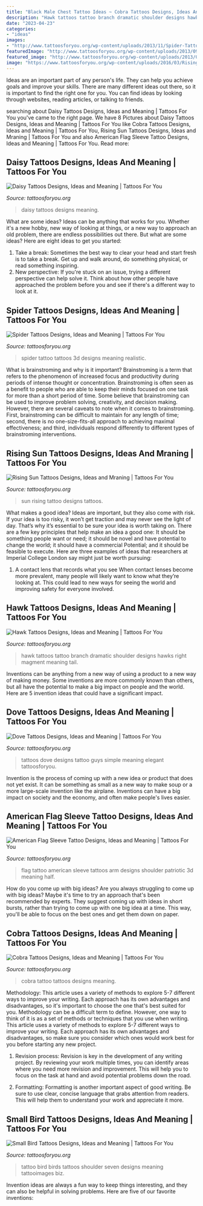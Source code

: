 ```yaml
---
title: "Black Male Chest Tattoo Ideas ~ Cobra Tattoos Designs, Ideas And Meaning"
description: "Hawk tattoos tattoo branch dramatic shoulder designs hawks right magment meaning tail"
date: "2023-04-23"
categories:
- "ideas"
images:
- "http://www.tattoosforyou.org/wp-content/uploads/2013/11/Spider-Tattoo-3D.jpg"
featuredImage: "http://www.tattoosforyou.org/wp-content/uploads/2013/09/Small-Dove-Tattoos.jpg"
featured_image: "http://www.tattoosforyou.org/wp-content/uploads/2013/09/Small-Dove-Tattoos.jpg"
image: "https://www.tattoosforyou.org/wp-content/uploads/2016/03/Rising-Sun-Tattoo-Designs.jpg"
---
```



Ideas are an important part of any person's life. They can help you achieve goals and improve your skills. There are many different ideas out there, so it is important to find the right one for you. You can find ideas by looking through websites, reading articles, or talking to friends.

	

		
searching about Daisy Tattoos Designs, Ideas and Meaning | Tattoos For You you've came to the right page. We have 8 Pictures about Daisy Tattoos Designs, Ideas and Meaning | Tattoos For You like Cobra Tattoos Designs, Ideas and Meaning | Tattoos For You, Rising Sun Tattoos Designs, Ideas and Mraning | Tattoos For You and also American Flag Sleeve Tattoo Designs, Ideas and Meaning | Tattoos For You. Read more:
		
    
## Daisy Tattoos Designs, Ideas And Meaning | Tattoos For You

<img loading=lazy src="http://www.tattoosforyou.org/wp-content/uploads/2013/10/Daisy-Tattoos.jpg" onerror="this.onerror=null;this.src='https://tse2.mm.bing.net/th?id=OIP.BjMQoqfS0BExgH0pJfo48QHaJ4&amp;pid=15.1';" alt="Daisy Tattoos Designs, Ideas and Meaning | Tattoos For You">

_Source: tattoosforyou.org_

>daisy tattoos designs meaning. 

	

What are some ideas?
Ideas can be anything that works for you. Whether it's a new hobby, new way of looking at things, or a new way to approach an old problem, there are endless possibilities out there. But what are some ideas? Here are eight ideas to get you started: 
1. Take a break: Sometimes the best way to clear your head and start fresh is to take a break. Get up and walk around, do something physical, or read something inspiring. 
2. New perspective: If you're stuck on an issue, trying a different perspective can help solve it. Think about how other people have approached the problem before you and see if there's a different way to look at it. 

    
## Spider Tattoos Designs, Ideas And Meaning | Tattoos For You

<img loading=lazy src="http://www.tattoosforyou.org/wp-content/uploads/2013/11/Spider-Tattoo-3D.jpg" onerror="this.onerror=null;this.src='https://tse4.mm.bing.net/th?id=OIP.th6aITxrg8Nekxj4nner3AHaJ3&amp;pid=15.1';" alt="Spider Tattoos Designs, Ideas and Meaning | Tattoos For You">

_Source: tattoosforyou.org_

>spider tattoo tattoos 3d designs meaning realistic. 

	

What is brainstroming and why is it important?
Brainstroming is a term that refers to the phenomenon of increased focus and productivity during periods of intense thought or concentration. Brainstroming is often seen as a benefit to people who are able to keep their minds focused on one task for more than a short period of time. Some believe that brainstroming can be used to improve problem solving, creativity, and decision making. However, there are several caveats to note when it comes to brainstroming. First, brainstroming can be difficult to maintain for any length of time; second, there is no one-size-fits-all approach to achieving maximal effectiveness; and third, individuals respond differently to different types of brainstroming interventions.

    
## Rising Sun Tattoos Designs, Ideas And Mraning | Tattoos For You

<img loading=lazy src="https://www.tattoosforyou.org/wp-content/uploads/2016/03/Rising-Sun-Tattoo-Designs.jpg" onerror="this.onerror=null;this.src='https://tse2.mm.bing.net/th?id=OIP.bAnKzz6vm9P224UnGTJdDgHaFj&amp;pid=15.1';" alt="Rising Sun Tattoos Designs, Ideas and Mraning | Tattoos For You">

_Source: tattoosforyou.org_

>sun rising tattoo designs tattoos. 

	

What makes a good idea?
Ideas are important, but they also come with risk. If your idea is too risky, it won’t get traction and may never see the light of day. That’s why it’s essential to be sure your idea is worth taking on. There are a few key principles that help make an idea a good one: It should be something people want or need; it should be novel and have potential to change the world; it should have a commercial Potential; and it should be feasible to execute. Here are three examples of ideas that researchers at Imperial College London say might just be worth pursuing: 
1. A contact lens that records what you see When contact lenses become more prevalent, many people will likely want to know what they’re looking at. This could lead to new ways for seeing the world and improving safety for everyone involved.

    
## Hawk Tattoos Designs, Ideas And Meaning | Tattoos For You

<img loading=lazy src="https://www.tattoosforyou.org/wp-content/uploads/2016/03/Hawk-Tattoo-Ideas.jpg" onerror="this.onerror=null;this.src='https://tse2.mm.bing.net/th?id=OIP.bUflpKI_oGfqgnZKFqN-TgHaJ3&amp;pid=15.1';" alt="Hawk Tattoos Designs, Ideas and Meaning | Tattoos For You">

_Source: tattoosforyou.org_

>hawk tattoos tattoo branch dramatic shoulder designs hawks right magment meaning tail. 

	

Inventions can be anything from a new way of using a product to a new way of making money. Some inventions are more commonly known than others, but all have the potential to make a big impact on people and the world. Here are 5 invention ideas that could have a significant impact.

    
## Dove Tattoos Designs, Ideas And Meaning | Tattoos For You

<img loading=lazy src="http://www.tattoosforyou.org/wp-content/uploads/2013/09/Small-Dove-Tattoos.jpg" onerror="this.onerror=null;this.src='https://tse4.mm.bing.net/th?id=OIP.faXQleQJomQl-guFEmQv5QHaJ4&amp;pid=15.1';" alt="Dove Tattoos Designs, Ideas and Meaning | Tattoos For You">

_Source: tattoosforyou.org_

>tattoos dove designs tattoo guys simple meaning elegant tattoosforyou. 

	

Invention is the process of coming up with a new idea or product that does not yet exist. It can be something as small as a new way to make soup or a more large-scale invention like the airplane. Inventions can have a big impact on society and the economy, and often make people's lives easier.

    
## American Flag Sleeve Tattoo Designs, Ideas And Meaning | Tattoos For You

<img loading=lazy src="https://www.tattoosforyou.org/wp-content/uploads/2017/05/American-Flag-Tattoo-Sleeve.jpg" onerror="this.onerror=null;this.src='https://tse3.mm.bing.net/th?id=OIP.AxA5eolWPdSUdDovloEMcwHaJ6&amp;pid=15.1';" alt="American Flag Sleeve Tattoo Designs, Ideas and Meaning | Tattoos For You">

_Source: tattoosforyou.org_

>flag tattoo american sleeve tattoos arm designs shoulder patriotic 3d meaning half. 

	

How do you come up with big ideas?
Are you always struggling to come up with big ideas? Maybe it's time to try an approach that's been recommended by experts. They suggest coming up with ideas in short bursts, rather than trying to come up with one big idea at a time. This way, you'll be able to focus on the best ones and get them down on paper.

    
## Cobra Tattoos Designs, Ideas And Meaning | Tattoos For You

<img loading=lazy src="https://www.tattoosforyou.org/wp-content/uploads/2016/03/Cobra-Tattoo.jpg" onerror="this.onerror=null;this.src='https://tse3.mm.bing.net/th?id=OIP.Fm3mWNFbAZHVoC8vp5XGMQHaKO&amp;pid=15.1';" alt="Cobra Tattoos Designs, Ideas and Meaning | Tattoos For You">

_Source: tattoosforyou.org_

>cobra tattoo tattoos designs meaning. 

	

Methodology: This article uses a variety of methods to explore 5-7 different ways to improve your writing. Each approach has its own advantages and disadvantages, so it's important to choose the one that's best suited for you.
Methodology can be a difficult term to define. However, one way to think of it is as a set of methods or techniques that you use when writing. This article uses a variety of methods to explore 5-7 different ways to improve your writing. Each approach has its own advantages and disadvantages, so make sure you consider which ones would work best for you before starting any new project.
1) Revision process: Revision is key in the development of any writing project. By reviewing your work multiple times, you can identify areas where you need more revision and improvement. This will help you to focus on the task at hand and avoid potential problems down the road.

2) Formatting: Formatting is another important aspect of good writing. Be sure to use clear, concise language that grabs attention from readers. This will help them to understand your work and appreciate it more.

    
## Small Bird Tattoos Designs, Ideas And Meaning | Tattoos For You

<img loading=lazy src="https://www.tattoosforyou.org/wp-content/uploads/2016/03/Small-Black-Bird-Tattoo.jpg" onerror="this.onerror=null;this.src='https://tse2.mm.bing.net/th?id=OIP.R44KMdNI89dgzHQtX9i8QAHaJ4&amp;pid=15.1';" alt="Small Bird Tattoos Designs, Ideas and Meaning | Tattoos For You">

_Source: tattoosforyou.org_

>tattoo bird birds tattoos shoulder seven designs meaning tattooimages biz. 

	

Invention ideas are always a fun way to keep things interesting, and they can also be helpful in solving problems. Here are five of our favorite inventions: 

